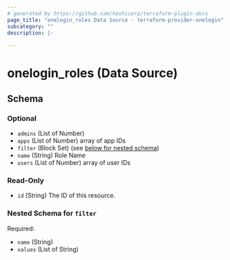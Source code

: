 ```yaml
---
# generated by https://github.com/hashicorp/terraform-plugin-docs
page_title: "onelogin_roles Data Source - terraform-provider-onelogin"
subcategory: ""
description: |-
  
---
```


# onelogin_roles (Data Source)





<!-- schema generated by tfplugindocs -->
## Schema

### Optional

- `admins` (List of Number)
- `apps` (List of Number) array of app IDs
- `filter` (Block Set) (see [below for nested schema](#nestedblock--filter))
- `name` (String) Role Name
- `users` (List of Number) array of user IDs

### Read-Only

- `id` (String) The ID of this resource.

<a id="nestedblock--filter"></a>
### Nested Schema for `filter`

Required:

- `name` (String)
- `values` (List of String)


